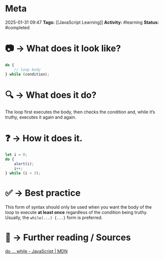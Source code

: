 # Meta
2025-01-31 09:47
**Tags:** [[JavaScript Learning]]
**Activity:** #learning 
**Status:** #completed

# 📷 → What does it look like?
```JavaScript title:example.js
do {
	// loop body
} while (condition);
```

# 🔍 → What does it do?
The loop first executes the body, then checks the condition and, while it’s truthy, executes it again and again.

# ❓ → How it does it.
```JavaScript title:example.js
let i = 0;
do {
	alert(i);
	i++;
} while (i < 3);
```

# ✅ → Best practice
This form of syntax should only be used when you want the body of the loop to execute **at least once** regardless of the condition being truthy. Usually, the `while(...) {...}` form is preferred.

# 📑 → Further reading / Sources
[do … while - JavaScript | MDN](https://developer.mozilla.org/en-US/docs/Web/JavaScript/Reference/Statements/do...while)